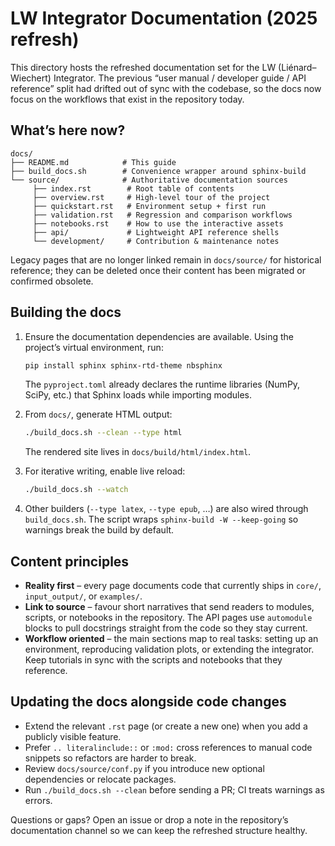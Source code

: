 # LW Integrator Documentation (2025 refresh)

This directory hosts the refreshed documentation set for the LW (Liénard–Wiechert) Integrator.  The previous “user manual / developer guide / API reference” split had drifted out of sync with the codebase, so the docs now focus on the workflows that exist in the repository today.

## What’s here now?

```
docs/
├── README.md            # This guide
├── build_docs.sh        # Convenience wrapper around sphinx-build
└── source/              # Authoritative documentation sources
	 ├── index.rst        # Root table of contents
	 ├── overview.rst     # High-level tour of the project
	 ├── quickstart.rst   # Environment setup + first run
	 ├── validation.rst   # Regression and comparison workflows
	 ├── notebooks.rst    # How to use the interactive assets
	 ├── api/             # Lightweight API reference shells
	 └── development/     # Contribution & maintenance notes
```

Legacy pages that are no longer linked remain in `docs/source/` for historical reference; they can be deleted once their content has been migrated or confirmed obsolete.

## Building the docs

1. Ensure the documentation dependencies are available.  Using the project’s virtual environment, run:
	```bash
	pip install sphinx sphinx-rtd-theme nbsphinx
	```
	The `pyproject.toml` already declares the runtime libraries (NumPy, SciPy, etc.) that Sphinx loads while importing modules.

2. From `docs/`, generate HTML output:
	```bash
	./build_docs.sh --clean --type html
	```
	The rendered site lives in `docs/build/html/index.html`.

3. For iterative writing, enable live reload:
	```bash
	./build_docs.sh --watch
	```

4. Other builders (`--type latex`, `--type epub`, …) are also wired through `build_docs.sh`.  The script wraps `sphinx-build -W --keep-going` so warnings break the build by default.

## Content principles

- **Reality first** – every page documents code that currently ships in `core/`, `input_output/`, or `examples/`.  
- **Link to source** – favour short narratives that send readers to modules, scripts, or notebooks in the repository.  The API pages use `automodule` blocks to pull docstrings straight from the code so they stay current.
- **Workflow oriented** – the main sections map to real tasks: setting up an environment, reproducing validation plots, or extending the integrator.  Keep tutorials in sync with the scripts and notebooks that they reference.

## Updating the docs alongside code changes

- Extend the relevant `.rst` page (or create a new one) when you add a publicly visible feature.
- Prefer `.. literalinclude::` or `:mod:` cross references to manual code snippets so refactors are harder to break.
- Review `docs/source/conf.py` if you introduce new optional dependencies or relocate packages.
- Run `./build_docs.sh --clean` before sending a PR; CI treats warnings as errors.

Questions or gaps?  Open an issue or drop a note in the repository’s documentation channel so we can keep the refreshed structure healthy.
